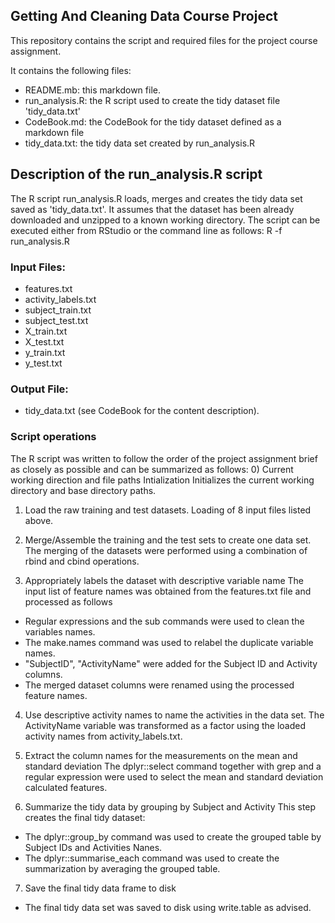 ## Getting And Cleaning Data Course Project

This repository contains the script and required files for the project course assignment.

It contains the following files:
* README.mb: this markdown file.
* run_analysis.R: the R script used to create the tidy dataset file 'tidy_data.txt'
* CodeBook.md: the CodeBook for the tidy dataset defined as a markdown file
* tidy_data.txt: the tidy data set created by run_analysis.R

## Description of the run_analysis.R script
The R script run_analysis.R loads, merges and creates the tidy data set saved as 'tidy_data.txt'.
It assumes that the dataset has been already downloaded and unzipped to a known working directory.
The script can be executed either from RStudio or the command line as follows:
R -f run_analysis.R

### Input Files: 
- features.txt
- activity_labels.txt
- subject_train.txt
- subject_test.txt
- X_train.txt
- X_test.txt
- y_train.txt
- y_test.txt

### Output File:
- tidy_data.txt (see CodeBook for the content description).

### Script operations
The R script was written to follow the order of the project assignment brief as closely as possible and can be summarized as follows:
0) Current working direction and file paths Intialization 
Initializes the current working directory and base directory paths.

1) Load the raw training and test datasets.
Loading of 8 input files listed above.

2) Merge/Assemble the training and the test sets to create one data set.
The merging of the datasets were performed using a combination of rbind and cbind operations.

3) Appropriately labels the dataset with descriptive variable name
The input list of feature names was obtained from the features.txt file and processed as follows
- Regular expressions and the sub commands were used to clean the variables names.
- The make.names command was used to relabel the duplicate variable names.
- "SubjectID", "ActivityName" were added for the Subject ID  and Activity columns.
- The merged dataset columns were renamed using the processed feature names.

4) Use descriptive activity names to name the activities in the data set.
The ActivityName variable was transformed as a factor using the loaded activity names from activity_labels.txt.

5) Extract the column names for the measurements on the mean and standard deviation 
The dplyr::select command together with grep and a regular expression were used to select the mean and standard deviation calculated features.

6) Summarize the tidy data by grouping by Subject and Activity
This step creates the final tidy dataset:
- The dplyr::group_by command was used to create the grouped table by Subject IDs and Activities Nanes.
- The dplyr::summarise_each command was used to create the summarization  by averaging the grouped table.

7) Save the final tidy data frame to disk
- The final tidy data set was saved to disk using write.table as advised.

